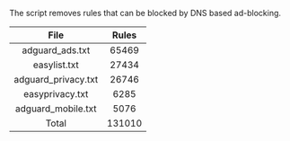 The script removes rules that can be blocked by DNS based ad-blocking.


| File | Rules |
|:----:|:-----:|
| adguard_ads.txt | 65469 |
| easylist.txt | 27434 |
| adguard_privacy.txt | 26746 |
| easyprivacy.txt | 6285 |
| adguard_mobile.txt | 5076 |
| Total | 131010 |